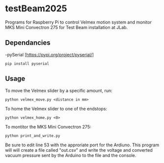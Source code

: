 # testBeam2025
Programs for Raspberry Pi to control Velmex motion system and monitor MKS Mini Convectron 275 for Test Beam installation at JLab.

## Dependancies

-pySerial [https://pypi.org/project/pyserial/]
```
pip install pyserial
```

## Usage

To move the Velmex slider by a specific amount, run:
```
python velmex_move.py <distance in mm>
```

To home the Velmex slider to one of the endstops:
```
python velmex_home.py <0>
```

To montitor the MKS Mini Convectron 275:
```
python print_and_write.py
```
Be sure to edit line 53 with the approriate port for the Ardiuno. This program will will create a file called "out.csv" and write the voltage and converted vacuum pressure sent by the Arduino to the file and the console.
